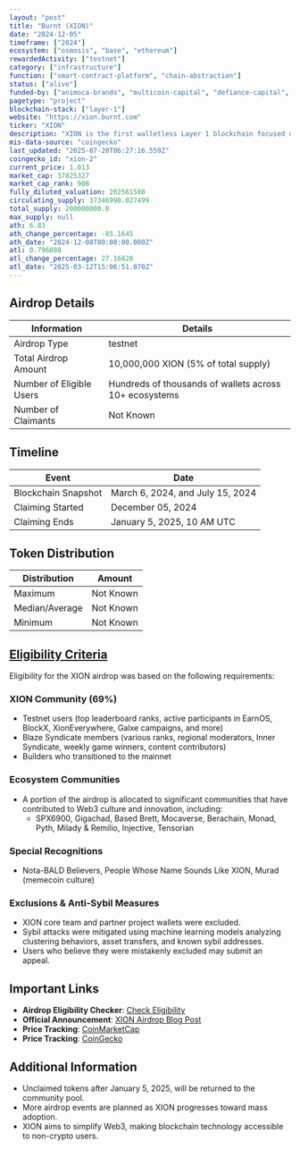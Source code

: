 ```yaml
---
layout: "post"
title: "Burnt (XION)"
date: "2024-12-05"
timeframe: ["2024"]
ecosystem: ["osmosis", "base", "ethereum"]
rewardedActivity: ["testnet"]
category: ["infrastructure"]
function: ["smart-contract-platform", "chain-abstraction"]
status: ["alive"]
funded-by: ["animoca-brands", "multicoin-capital", "defiance-capital", "alameda-research"]
pagetype: "project"
blockchain-stack: ["layer-1"]
website: "https://xion.burnt.com"
ticker: "XION"
description: "XION is the first walletless Layer 1 blockchain focused on making Web3 accessible to everyone. It facilitates network usage fees, governance, proof-of-stake security, liquidity, and serves as a medium of exchange."
mis-data-source: "coingecko"
last_updated: "2025-07-20T06:27:16.559Z"
coingecko_id: "xion-2"
current_price: 1.013
market_cap: 37825327
market_cap_rank: 908
fully_diluted_valuation: 202561580
circulating_supply: 37346990.027499
total_supply: 200000000.0
max_supply: null
ath: 6.83
ath_change_percentage: -85.1645
ath_date: "2024-12-08T00:00:00.000Z"
atl: 0.796888
atl_change_percentage: 27.16828
atl_date: "2025-03-12T15:06:51.070Z"
---
```


## Airdrop Details

| Information              | Details                                                |
| ------------------------ | ------------------------------------------------------ |
| Airdrop Type             | testnet                                                |
| Total Airdrop Amount     | 10,000,000 XION (5% of total supply)                   |
| Number of Eligible Users | Hundreds of thousands of wallets across 10+ ecosystems |
| Number of Claimants      | Not Known                                              |

## Timeline

| Event               | Date                             |
| ------------------- | -------------------------------- |
| Blockchain Snapshot | March 6, 2024, and July 15, 2024 |
| Claiming Started    | December 05, 2024                |
| Claiming Ends       | January 5, 2025, 10 AM UTC       |

## Token Distribution

| Distribution   | Amount    |
| -------------- | --------- |
| Maximum        | Not Known |
| Median/Average | Not Known |
| Minimum        | Not Known |

## [Eligibility Criteria](https://believe.xion.burnt.com)

Eligibility for the XION airdrop was based on the following requirements:

### XION Community (69%)
- Testnet users (top leaderboard ranks, active participants in EarnOS, BlockX, XionEverywhere, Galxe campaigns, and more)
- Blaze Syndicate members (various ranks, regional moderators, Inner Syndicate, weekly game winners, content contributors)
- Builders who transitioned to the mainnet

### Ecosystem Communities
- A portion of the airdrop is allocated to significant communities that have contributed to Web3 culture and innovation, including:
  - SPX6900, Gigachad, Based Brett, Mocaverse, Berachain, Monad, Pyth, Milady & Remilio, Injective, Tensorian

### Special Recognitions
- Nota-BALD Believers, People Whose Name Sounds Like XION, Murad (memecoin culture)

### Exclusions & Anti-Sybil Measures
- XION core team and partner project wallets were excluded.
- Sybil attacks were mitigated using machine learning models analyzing clustering behaviors, asset transfers, and known sybil addresses.
- Users who believe they were mistakenly excluded may submit an appeal.

## Important Links

- **Airdrop Eligibility Checker**: [Check Eligibility](https://believe.xion.burnt.com)
- **Official Announcement**: [XION Airdrop Blog Post](https://xion.burnt.com/blog/xion-airdrop-believe-in-something-the-first-spark)
- **Price Tracking**: [CoinMarketCap](https://coinmarketcap.com/currencies/xion)
- **Price Tracking**: [CoinGecko](https://www.coingecko.com/en/coins/xion)

## Additional Information

- Unclaimed tokens after January 5, 2025, will be returned to the community pool.
- More airdrop events are planned as XION progresses toward mass adoption.
- XION aims to simplify Web3, making blockchain technology accessible to non-crypto users.